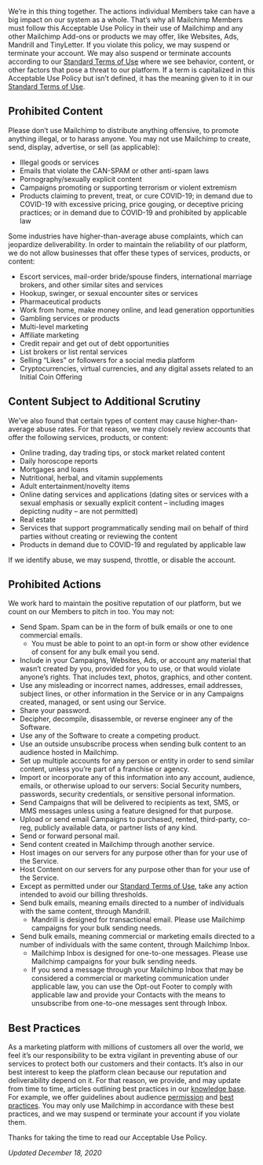 We’re in this thing together. The actions individual Members take can have a big impact on our system as a whole. That’s why all Mailchimp Members must follow this Acceptable Use Policy in their use of Mailchimp and any other Mailchimp Add-ons or products we may offer, like Websites, Ads, Mandrill and TinyLetter. If you violate this policy, we may suspend or terminate your account. We may also suspend or terminate accounts according to our [Standard Terms of Use](/legal/terms/) where we see behavior, content, or other factors that pose a threat to our platform. If a term is capitalized in this Acceptable Use Policy but isn’t defined, it has the meaning given to it in our [Standard Terms of Use](/legal/terms/).

Prohibited Content
------------------

Please don’t use Mailchimp to distribute anything offensive, to promote anything illegal, or to harass anyone. You may not use Mailchimp to create, send, display, advertise, or sell (as applicable):

*   Illegal goods or services
*   Emails that violate the CAN-SPAM or other anti-spam laws
*   Pornography/sexually explicit content
*   Campaigns promoting or supporting terrorism or violent extremism
*   Products claiming to prevent, treat, or cure COVID-19; in demand due to COVID-19 with excessive pricing, price gouging, or deceptive pricing practices; or in demand due to COVID-19 and prohibited by applicable law

Some industries have higher-than-average abuse complaints, which can jeopardize deliverability. In order to maintain the reliability of our platform, we do not allow businesses that offer these types of services, products, or content:

*   Escort services, mail-order bride/spouse finders, international marriage brokers, and other similar sites and services
*   Hookup, swinger, or sexual encounter sites or services
*   Pharmaceutical products
*   Work from home, make money online, and lead generation opportunities
*   Gambling services or products
*   Multi-level marketing
*   Affiliate marketing
*   Credit repair and get out of debt opportunities
*   List brokers or list rental services
*   Selling “Likes” or followers for a social media platform
*   Cryptocurrencies, virtual currencies, and any digital assets related to an Initial Coin Offering

Content Subject to Additional Scrutiny
--------------------------------------

We’ve also found that certain types of content may cause higher-than-average abuse rates. For that reason, we may closely review accounts that offer the following services, products, or content:

*   Online trading, day trading tips, or stock market related content
*   Daily horoscope reports
*   Mortgages and loans
*   Nutritional, herbal, and vitamin supplements
*   Adult entertainment/novelty items
*   Online dating services and applications (dating sites or services with a sexual emphasis or sexually explicit content – including images depicting nudity – are not permitted)
*   Real estate
*   Services that support programmatically sending mail on behalf of third parties without creating or reviewing the content
*   Products in demand due to COVID-19 and regulated by applicable law

If we identify abuse, we may suspend, throttle, or disable the account.

Prohibited Actions
------------------

We work hard to maintain the positive reputation of our platform, but we count on our Members to pitch in too. You may not:

*   Send Spam. Spam can be in the form of bulk emails or one to one commercial emails.
    *   You must be able to point to an opt-in form or show other evidence of consent for any bulk email you send.
*   Include in your Campaigns, Websites, Ads, or account any material that wasn’t created by you, provided for you to use, or that would violate anyone’s rights. That includes text, photos, graphics, and other content.
*   Use any misleading or incorrect names, addresses, email addresses, subject lines, or other information in the Service or in any Campaigns created, managed, or sent using our Service.
*   Share your password.
*   Decipher, decompile, disassemble, or reverse engineer any of the Software.
*   Use any of the Software to create a competing product.
*   Use an outside unsubscribe process when sending bulk content to an audience hosted in Mailchimp.
*   Set up multiple accounts for any person or entity in order to send similar content, unless you’re part of a franchise or agency.
*   Import or incorporate any of this information into any account, audience, emails, or otherwise upload to our servers: Social Security numbers, passwords, security credentials, or sensitive personal information.
*   Send Campaigns that will be delivered to recipients as text, SMS, or MMS messages unless using a feature designed for that purpose.
*   Upload or send email Campaigns to purchased, rented, third-party, co-reg, publicly available data, or partner lists of any kind.
*   Send or forward personal mail.
*   Send content created in Mailchimp through another service.
*   Host images on our servers for any purpose other than for your use of the Service.
*   Host Content on our servers for any purpose other than for your use of the Service.
*   Except as permitted under our [Standard Terms of Use](/legal/terms/), take any action intended to avoid our billing thresholds.
*   Send bulk emails, meaning emails directed to a number of individuals with the same content, through Mandrill.
    *   Mandrill is designed for transactional email. Please use Mailchimp campaigns for your bulk sending needs.
*   Send bulk emails, meaning commercial or marketing emails directed to a number of individuals with the same content, through Mailchimp Inbox.
    *   Mailchimp Inbox is designed for one-to-one messages. Please use Mailchimp campaigns for your bulk sending needs.
    *   If you send a message through your Mailchimp Inbox that may be considered a commercial or marketing communication under applicable law, you can use the Opt-out Footer to comply with applicable law and provide your Contacts with the means to unsubscribe from one-to-one messages sent through Inbox.

Best Practices
--------------

As a marketing platform with millions of customers all over the world, we feel it’s our responsibility to be extra vigilant in preventing abuse of our services to protect both our customers and their contacts. It’s also in our best interest to keep the platform clean because our reputation and deliverability depend on it. For that reason, we provide, and may update from time to time, articles outlining best practices in our [knowledge base](/help/). For example, we offer guidelines about audience [permission](/help/the-importance-of-permission/) and [best practices](/help/requirements-best-practices-audiences/). You may only use Mailchimp in accordance with these best practices, and we may suspend or terminate your account if you violate them.

Thanks for taking the time to read our Acceptable Use Policy.

_Updated December 18, 2020_